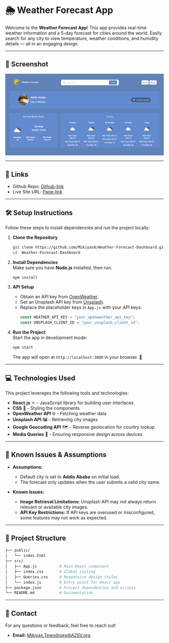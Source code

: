 # 🌦️ **Weather Forecast App**

Welcome to the **Weather Forecast App**! This app provides real-time weather information and a 5-day forecast for cities around the world. Easily search for any city to view temperature, weather conditions, and humidity details — all in an engaging design.

---

## 📸 Screenshot

![Steps Component](./public/Weather-Forecast.png)

---

## 🔗 Links

- Github Repo: [Github-link](https://github.com/Mikiyas6/Weather-Forecast-Dashboard)
- Live Site URL: [Page-link](https://my-weather-forecast-dashboard.netlify.app/)

---

## 🛠️ **Setup Instructions**

Follow these steps to install dependencies and run the project locally:

1. **Clone the Repository**

   ```bash
   git clone https://github.com/Mikiyas6/Weather-Forecast-Dashboard.git
   cd  Weather-Forecast-Dashboard
   ```

2. **Install Dependencies**  
   Make sure you have **Node.js** installed, then run:

   ```bash
   npm install
   ```

3. **API Setup**

   - Obtain an API key from [OpenWeather](https://openweathermap.org/).
   - Get an Unsplash API key from [Unsplash](https://unsplash.com/developers).
   - Replace the placeholder keys in `App.js` with your API keys:
     ```javascript
     const WEATHER_API_KEY = "your_openweather_api_key";
     const UNSPLASH_CLIENT_ID = "your_unsplash_client_id";
     ```

4. **Run the Project**  
   Start the app in development mode:
   ```bash
   npm start
   ```
   The app will open at `http://localhost:3000` in your browser. 🎉

---

## 💻 **Technologies Used**

This project leverages the following tools and technologies:

- **React.js** ⚛️ - JavaScript library for building user interfaces
- **CSS** 🎨 - Styling the components
- **OpenWeather API** 🌐 - Fetching weather data
- **Unsplash API** 🖼️ - Retrieving city images
- **Google Geocoding API** 🗺️ - Reverse geolocation for country lookup
- **Media Queries** 📱 - Ensuring responsive design across devices

---

## 🐞 **Known Issues & Assumptions**

- **Assumptions:**

  - Default city is set to **Addis Ababa** on initial load.
  - The forecast only updates when the user submits a valid city name.

- **Known Issues:**
  - **Image Retrieval Limitations:** Unsplash API may not always return relevant or available city images.
  - **API Key Restrictions:** If API keys are overused or misconfigured, some features may not work as expected.

---

## 📂 **Project Structure**

```bash
├── public/
│   └── index.html
├── src/
│   ├── App.js          # Main React component
│   ├── index.css       # Global styling
│   ├── Queries.css     # Responsive design styles
│   └── index.js        # Entry point for React app
├── package.json        # Project dependencies and scripts
└── README.md           # Documentation
```

---

## 📧 **Contact**

For any questions or feedback, feel free to reach out!

- **Email:** Mikiyas.Tewodroes@A2SV.org
